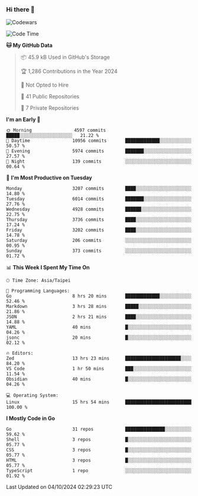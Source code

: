 ### Hi there 👋

![Codewars](https://www.codewars.com/users/omegaatt36/badges/small)

<!--START_SECTION:waka-->
![Code Time](http://img.shields.io/badge/Code%20Time-2%2C826%20hrs%2030%20mins-blue)

**🐱 My GitHub Data** 

> 📦 45.9 kB Used in GitHub's Storage 
 > 
> 🏆 1,286 Contributions in the Year 2024
 > 
> 🚫 Not Opted to Hire
 > 
> 📜 41 Public Repositories 
 > 
> 🔑 7 Private Repositories 
 > 
**I'm an Early 🐤** 

```text
🌞 Morning                4597 commits        █████░░░░░░░░░░░░░░░░░░░░   21.22 % 
🌆 Daytime                10956 commits       █████████████░░░░░░░░░░░░   50.57 % 
🌃 Evening                5974 commits        ███████░░░░░░░░░░░░░░░░░░   27.57 % 
🌙 Night                  139 commits         ░░░░░░░░░░░░░░░░░░░░░░░░░   00.64 % 
```
📅 **I'm Most Productive on Tuesday** 

```text
Monday                   3207 commits        ████░░░░░░░░░░░░░░░░░░░░░   14.80 % 
Tuesday                  6014 commits        ███████░░░░░░░░░░░░░░░░░░   27.76 % 
Wednesday                4928 commits        ██████░░░░░░░░░░░░░░░░░░░   22.75 % 
Thursday                 3736 commits        ████░░░░░░░░░░░░░░░░░░░░░   17.24 % 
Friday                   3202 commits        ████░░░░░░░░░░░░░░░░░░░░░   14.78 % 
Saturday                 206 commits         ░░░░░░░░░░░░░░░░░░░░░░░░░   00.95 % 
Sunday                   373 commits         ░░░░░░░░░░░░░░░░░░░░░░░░░   01.72 % 
```


📊 **This Week I Spent My Time On** 

```text
🕑︎ Time Zone: Asia/Taipei

💬 Programming Languages: 
Go                       8 hrs 20 mins       █████████████░░░░░░░░░░░░   52.46 % 
Markdown                 3 hrs 28 mins       █████░░░░░░░░░░░░░░░░░░░░   21.86 % 
JSON                     2 hrs 21 mins       ████░░░░░░░░░░░░░░░░░░░░░   14.88 % 
YAML                     40 mins             █░░░░░░░░░░░░░░░░░░░░░░░░   04.26 % 
jsonc                    20 mins             █░░░░░░░░░░░░░░░░░░░░░░░░   02.12 % 

🔥 Editors: 
Zed                      13 hrs 23 mins      █████████████████████░░░░   84.20 % 
VS Code                  1 hr 50 mins        ███░░░░░░░░░░░░░░░░░░░░░░   11.54 % 
Obsidian                 40 mins             █░░░░░░░░░░░░░░░░░░░░░░░░   04.26 % 

💻 Operating System: 
Linux                    15 hrs 54 mins      █████████████████████████   100.00 % 
```

**I Mostly Code in Go** 

```text
Go                       31 repos            ███████████████░░░░░░░░░░   59.62 % 
Shell                    3 repos             █░░░░░░░░░░░░░░░░░░░░░░░░   05.77 % 
CSS                      3 repos             █░░░░░░░░░░░░░░░░░░░░░░░░   05.77 % 
HTML                     3 repos             █░░░░░░░░░░░░░░░░░░░░░░░░   05.77 % 
TypeScript               1 repo              ░░░░░░░░░░░░░░░░░░░░░░░░░   01.92 % 
```




 Last Updated on 04/10/2024 02:29:23 UTC
<!--END_SECTION:waka-->

<!--
**omegaatt36/omegaatt36** is a ✨ _special_ ✨ repository because its `README.md` (this file) appears on your GitHub profile.

Here are some ideas to get you started:

- 🔭 I’m currently working on ...
- 🌱 I’m currently learning ...
- 👯 I’m looking to collaborate on ...
- 🤔 I’m looking for help with ...
- 💬 Ask me about ...
- 📫 How to reach me: ...
- 😄 Pronouns: ...
- ⚡ Fun fact: ...
-->
